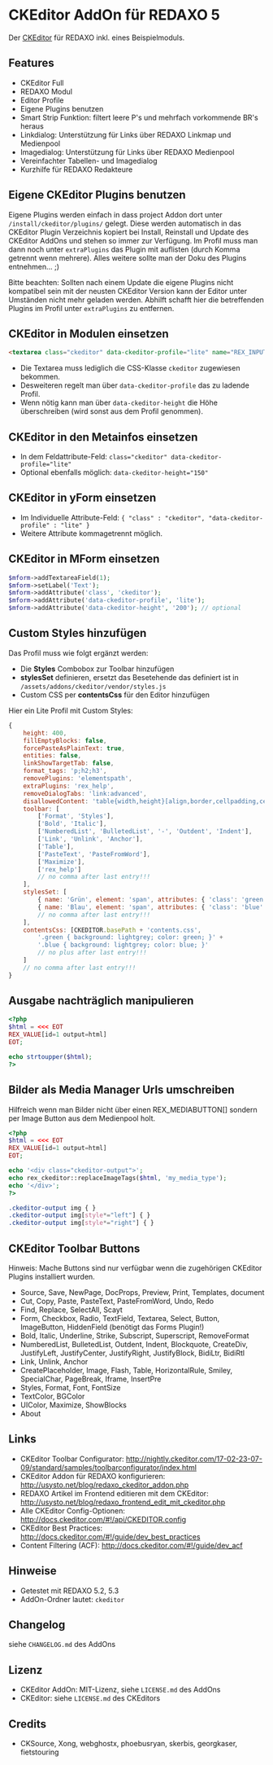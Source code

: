 CKEditor AddOn für REDAXO 5
===========================

Der [CKEditor](http://ckeditor.com/) für REDAXO inkl. eines Beispielmoduls.

Features
--------

* CKEditor Full
* REDAXO Modul
* Editor Profile
* Eigene Plugins benutzen
* Smart Strip Funktion: filtert leere P's und mehrfach vorkommende BR's heraus
* Linkdialog: Unterstützung für Links über REDAXO Linkmap und Medienpool
* Imagedialog: Unterstützung für Links über REDAXO Medienpool
* Vereinfachter Tabellen- und Imagedialog
* Kurzhilfe für REDAXO Redakteure

Eigene CKEditor Plugins benutzen
--------------------------------

Eigene Plugins werden einfach in dass project Addon dort unter `/install/ckeditor/plugins/` gelegt. Diese werden automatisch in das CKEditor Plugin Verzeichnis kopiert bei Install, Reinstall und Update des CKEditor AddOns und stehen so immer zur Verfügung. Im Profil muss man dann noch unter `extraPlugins` das Plugin mit auflisten (durch Komma getrennt wenn mehrere). Alles weitere sollte man der Doku des Plugins entnehmen... ;) 

Bitte beachten: Sollten nach einem Update die eigene Plugins nicht kompatibel sein mit der neusten CKEditor Version kann der Editor unter Umständen nicht mehr geladen werden. Abhilft schafft hier die betreffenden Plugins im Profil unter `extraPlugins` zu entfernen.

CKEditor in Modulen einsetzen
------------------------------

```html
<textarea class="ckeditor" data-ckeditor-profile="lite" name="REX_INPUT_VALUE[1]">REX_VALUE[1]</textarea>
```

* Die Textarea muss lediglich die CSS-Klasse `ckeditor` zugewiesen bekommen. 
* Desweiteren regelt man über `data-ckeditor-profile` das zu ladende Profil. 
* Wenn nötig kann man über `data-ckeditor-height` die Höhe überschreiben (wird sonst aus dem Profil genommen).

CKEditor in den Metainfos einsetzen
-----------------------------------

* In dem Feldattribute-Feld: `class="ckeditor" data-ckeditor-profile="lite"`
* Optional ebenfalls möglich: `data-ckeditor-height="150"`

CKEditor in yForm einsetzen
---------------------------

* Im Individuelle Attribute-Feld: `{ "class" : "ckeditor", "data-ckeditor-profile" : "lite" }`
* Weitere Attribute kommagetrennt möglich.

CKEditor in MForm einsetzen
---------------------------

```php
$mform->addTextareaField(1); 
$mform->setLabel('Text');
$mform->addAttribute('class', 'ckeditor');
$mform->addAttribute('data-ckeditor-profile', 'lite');
$mform->addAttribute('data-ckeditor-height', '200'); // optional
```

Custom Styles hinzufügen
------------------------

Das Profil muss wie folgt ergänzt werden:

* Die __Styles__ Combobox zur Toolbar hinzufügen
* __stylesSet__ definieren, ersetzt das Besetehende das definiert ist in `/assets/addons/ckeditor/vendor/styles.js`
* Custom CSS per __contentsCss__ für den Editor hinzufügen

Hier ein Lite Profil mit Custom Styles:

```javascript
{
    height: 400,
    fillEmptyBlocks: false,
    forcePasteAsPlainText: true,
    entities: false,
    linkShowTargetTab: false,
    format_tags: 'p;h2;h3',
    removePlugins: 'elementspath',
    extraPlugins: 'rex_help',
    removeDialogTabs: 'link:advanced',
    disallowedContent: 'table{width,height}[align,border,cellpadding,cellspacing,summary];caption;',
    toolbar: [
        ['Format', 'Styles'],
        ['Bold', 'Italic'],
        ['NumberedList', 'BulletedList', '-', 'Outdent', 'Indent'],
        ['Link', 'Unlink', 'Anchor'],
        ['Table'],
        ['PasteText', 'PasteFromWord'],
        ['Maximize'],
        ['rex_help']
        // no comma after last entry!!!
    ],
    stylesSet: [
        { name: 'Grün', element: 'span', attributes: { 'class': 'green' } },
        { name: 'Blau', element: 'span', attributes: { 'class': 'blue' } }
        // no comma after last entry!!!
    ],    
    contentsCss: [CKEDITOR.basePath + 'contents.css', 
        '.green { background: lightgrey; color: green; }' +
        '.blue { background: lightgrey; color: blue; }'
        // no plus after last entry!!!
    ]
    // no comma after last entry!!!
}
```

Ausgabe nachträglich manipulieren
---------------------------------

```php
<?php
$html = <<< EOT
REX_VALUE[id=1 output=html]
EOT;

echo strtoupper($html);
?>
```

Bilder als Media Manager Urls umschreiben 
-----------------------------------------

Hilfreich wenn man Bilder nicht über einen REX_MEDIABUTTON[] sondern per Image Button aus dem Medienpool holt.

```php
<?php
$html = <<< EOT
REX_VALUE[id=1 output=html]
EOT;

echo '<div class="ckeditor-output">';
echo rex_ckeditor::replaceImageTags($html, 'my_media_type');
echo '</div>';
?>
```

```css
.ckeditor-output img { } 
.ckeditor-output img[style*="left"] { }
.ckeditor-output img[style*="right"] { }
```

CKEditor Toolbar Buttons
------------------------

Hinweis: Mache Buttons sind nur verfügbar wenn die zugehörigen CKEditor Plugins installiert wurden.

* Source, Save, NewPage, DocProps, Preview, Print, Templates, document
* Cut, Copy, Paste, PasteText, PasteFromWord, Undo, Redo
* Find, Replace, SelectAll, Scayt
* Form, Checkbox, Radio, TextField, Textarea, Select, Button, ImageButton, HiddenField (benötigt das Forms Plugin!)
* Bold, Italic, Underline, Strike, Subscript, Superscript, RemoveFormat
* NumberedList, BulletedList, Outdent, Indent, Blockquote, CreateDiv, JustifyLeft, JustifyCenter, JustifyRight, JustifyBlock, BidiLtr, BidiRtl
* Link, Unlink, Anchor
* CreatePlaceholder, Image, Flash, Table, HorizontalRule, Smiley, SpecialChar, PageBreak, Iframe, InsertPre
* Styles, Format, Font, FontSize
* TextColor, BGColor
* UIColor, Maximize, ShowBlocks
* About

Links
-----

* CKEditor Toolbar Configurator: http://nightly.ckeditor.com/17-02-23-07-09/standard/samples/toolbarconfigurator/index.html
* CKEditor Addon für REDAXO konfigurieren: http://usysto.net/blog/redaxo_ckeditor_addon.php
* REDAXO Artikel im Frontend editieren mit dem CKEditor: http://usysto.net/blog/redaxo_frontend_edit_mit_ckeditor.php
* Alle CKEditor Config-Optionen: http://docs.ckeditor.com/#!/api/CKEDITOR.config
* CKEditor Best Practices: http://docs.ckeditor.com/#!/guide/dev_best_practices
* Content Filtering (ACF): http://docs.ckeditor.com/#!/guide/dev_acf

Hinweise
--------

* Getestet mit REDAXO 5.2, 5.3
* AddOn-Ordner lautet: `ckeditor`

Changelog
---------

siehe `CHANGELOG.md` des AddOns

Lizenz
------

* CKEditor AddOn: MIT-Lizenz, siehe `LICENSE.md` des AddOns
* CKEditor: siehe `LICENSE.md` des CKEditors

Credits
-------

* CKSource, Xong, webghostx, phoebusryan, skerbis, georgkaser, fietstouring

